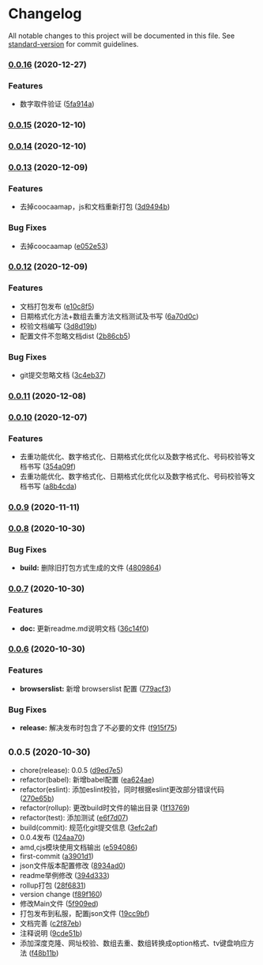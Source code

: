 # Changelog

All notable changes to this project will be documented in this file. See [standard-version](https://github.com/conventional-changelog/standard-version) for commit guidelines.

### [0.0.16](http://gitlab.skysri.com/FrontEnd/utils/compare/v0.0.15...v0.0.16) (2020-12-27)


### Features

* 数字取件验证 ([5fa914a](http://gitlab.skysri.com/FrontEnd/utils/commit/5fa914a3fb1668e9cc17286f29565f7ccfd764a8))

### [0.0.15](http://gitlab.skysri.com/FrontEnd/utils/compare/v0.0.14...v0.0.15) (2020-12-10)

### [0.0.14](http://gitlab.skysri.com/FrontEnd/utils/compare/v0.0.13...v0.0.14) (2020-12-10)

### [0.0.13](http://gitlab.skysri.com/FrontEnd/utils/compare/v0.0.12...v0.0.13) (2020-12-09)


### Features

* 去掉coocaamap，js和文档重新打包 ([3d9494b](http://gitlab.skysri.com/FrontEnd/utils/commit/3d9494bd803d4da306d9135cf145682e2556dc96))


### Bug Fixes

* 去掉coocaamap ([e052e53](http://gitlab.skysri.com/FrontEnd/utils/commit/e052e53025ee13d65514d4b85ada60c609ec7a1f))

### [0.0.12](http://gitlab.skysri.com/FrontEnd/utils/compare/v0.0.11...v0.0.12) (2020-12-09)


### Features

* 文档打包发布 ([e10c8f5](http://gitlab.skysri.com/FrontEnd/utils/commit/e10c8f59e68e6f5714ea1e8e2d7f83e330ba059b))
* 日期格式化方法+数组去重方法文档测试及书写 ([6a70d0c](http://gitlab.skysri.com/FrontEnd/utils/commit/6a70d0c51840b852ef93ef12f6b5a7db1f5dbc40))
* 校验文档编写 ([3d8d19b](http://gitlab.skysri.com/FrontEnd/utils/commit/3d8d19bb3c06e932fe7ee3ce4dc2bc8cb407ebb5))
* 配置文件不忽略文档dist ([2b86cb5](http://gitlab.skysri.com/FrontEnd/utils/commit/2b86cb59139120d99354bdd2cf4bbf4e1b91662e))


### Bug Fixes

* git提交忽略文档 ([3c4eb37](http://gitlab.skysri.com/FrontEnd/utils/commit/3c4eb37a00f55cf1eec3948c63ec1b3fedb07a81))

### [0.0.11](http://gitlab.skysri.com/FrontEnd/utils/compare/v0.0.10...v0.0.11) (2020-12-08)

### [0.0.10](http://gitlab.skysri.com/FrontEnd/utils/compare/v0.0.9...v0.0.10) (2020-12-07)


### Features

* 去重功能优化、数字格式化、日期格式化优化以及数字格式化、号码校验等文档书写 ([354a09f](http://gitlab.skysri.com/FrontEnd/utils/commit/354a09f3a09506b56c7cac6b4a39dde7f9a57e32))
* 去重功能优化、数字格式化、日期格式化优化以及数字格式化、号码校验等文档书写 ([a8b4cda](http://gitlab.skysri.com/FrontEnd/utils/commit/a8b4cda2c68ffdec29961eb3657246d3dd08ae69))

### [0.0.9](http://gitlab.skysri.com/FrontEnd/utils/compare/v0.0.8...v0.0.9) (2020-11-11)

### [0.0.8](http://gitlab.skysri.com/FrontEnd/utils/compare/v0.0.7...v0.0.8) (2020-10-30)


### Bug Fixes

* **build:** 删除旧打包方式生成的文件 ([4809864](http://gitlab.skysri.com/FrontEnd/utils/commit/48098648203c9d5a2f9687bebf8de8951553c665))

### [0.0.7](http://gitlab.skysri.com/FrontEnd/utils/compare/v0.0.6...v0.0.7) (2020-10-30)


### Features

* **doc:** 更新readme.md说明文档 ([36c14f0](http://gitlab.skysri.com/FrontEnd/utils/commit/36c14f0d0e346e2aaafb4efc433c6898bb35b5f4))

### [0.0.6](http://gitlab.skysri.com/FrontEnd/utils/compare/v0.0.5...v0.0.6) (2020-10-30)


### Features

* **browserslist:** 新增 browserslist 配置 ([779acf3](http://gitlab.skysri.com/FrontEnd/utils/commit/779acf32256e48533f1e50903563c4a6ce248e5a))


### Bug Fixes

* **release:** 解决发布时包含了不必要的文件 ([f915f75](http://gitlab.skysri.com/FrontEnd/utils/commit/f915f75c421970f088e51bab1a8e1caa2e35fbcd))

## <small>0.0.5 (2020-10-30)</small>

* chore(release): 0.0.5 ([d9ed7e5](http://gitlab.skysri.com/FrontEnd/utils/commit/d9ed7e5))
* refactor(babel): 新增babel配置 ([ea624ae](http://gitlab.skysri.com/FrontEnd/utils/commit/ea624ae))
* refactor(eslint): 添加eslint校验，同时根据eslint更改部分错误代码 ([270e65b](http://gitlab.skysri.com/FrontEnd/utils/commit/270e65b))
* refactor(rollup): 更改build时文件的输出目录 ([1f13769](http://gitlab.skysri.com/FrontEnd/utils/commit/1f13769))
* refactor(test): 添加测试 ([e6f7d07](http://gitlab.skysri.com/FrontEnd/utils/commit/e6f7d07))
* build(commit): 规范化git提交信息 ([3efc2af](http://gitlab.skysri.com/FrontEnd/utils/commit/3efc2af))
* 0.0.4发布 ([124aa70](http://gitlab.skysri.com/FrontEnd/utils/commit/124aa70))
* amd,cjs模块使用文档输出 ([e594086](http://gitlab.skysri.com/FrontEnd/utils/commit/e594086))
* first-commit ([a3901d1](http://gitlab.skysri.com/FrontEnd/utils/commit/a3901d1))
* json文件版本配置修改 ([8934ad0](http://gitlab.skysri.com/FrontEnd/utils/commit/8934ad0))
* readme举例修改 ([394d333](http://gitlab.skysri.com/FrontEnd/utils/commit/394d333))
* rollup打包 ([28f6831](http://gitlab.skysri.com/FrontEnd/utils/commit/28f6831))
* version change ([f89f160](http://gitlab.skysri.com/FrontEnd/utils/commit/f89f160))
* 修改Main文件 ([5f909ed](http://gitlab.skysri.com/FrontEnd/utils/commit/5f909ed))
* 打包发布到私服，配置json文件 ([19cc9bf](http://gitlab.skysri.com/FrontEnd/utils/commit/19cc9bf))
* 文档完善 ([c2f87eb](http://gitlab.skysri.com/FrontEnd/utils/commit/c2f87eb))
* 注释说明 ([9cde51b](http://gitlab.skysri.com/FrontEnd/utils/commit/9cde51b))
* 添加深度克隆、网址校验、数组去重、数组转换成option格式、tv键盘响应方法 ([f48b11b](http://gitlab.skysri.com/FrontEnd/utils/commit/f48b11b))
